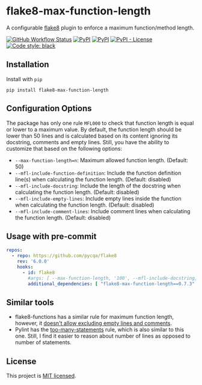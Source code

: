 # flake8-max-function-length

A configurable [flake8](https://github.com/pycqa/flake8) plugin to enforce a maximum function/method length.

[![GitHub Workflow Status](https://img.shields.io/github/actions/workflow/status/ghazi-git/flake8-max-function-length/tests.yml?branch=main&label=Tests&logo=GitHub)](https://github.com/ghazi-git/flake8-max-function-length/actions/workflows/tests.yml)
[![PyPI](https://img.shields.io/pypi/v/flake8-max-function-length)](https://pypi.org/project/flake8-max-function-length/)
[![PyPI](https://img.shields.io/pypi/pyversions/flake8-max-function-length?logo=python&logoColor=white)](https://pypi.org/project/flake8-max-function-length/)
[![PyPI - License](https://img.shields.io/pypi/l/flake8-max-function-length)](https://github.com/ghazi-git/flake8-max-function-length/blob/main/LICENSE)
[![Code style: black](https://img.shields.io/badge/code%20style-black-000000.svg)](https://github.com/psf/black)

## Installation

Install with `pip`

```shell
pip install flake8-max-function-length
```

## Configuration Options

The package has only one rule `MFL000` to check that function length is equal or lower to a maximum value.
By default, the function length should be lower than 50 lines and is calculated based on its content ignoring
its docstring, comments and empty lines. Still, you have the ability to customize that based on the following
options:

- `--max-function-length=n`: Maximum allowed function length. (Default: 50)
- `--mfl-include-function-definition`: Include the function definition line(s) when calculating the function length.
(Default: disabled)
- `--mfl-include-docstring`: Include the length of the docstring when calculating the function length.
(Default: disabled)
- `--mfl-include-empty-lines`: Include empty lines inside the function when calculating the function length.
(Default: disabled)
- `--mfl-include-comment-lines`: Include comment lines when calculating the function length. (Default: disabled)

## Usage with pre-commit

```yaml
repos:
  - repo: https://github.com/pycqa/flake8
    rev: '6.0.0'
    hooks:
      - id: flake8
        #args: [ --max-function-length, '100', --mfl-include-docstring, --mfl-include-comment-lines ]
        additional_dependencies: [ "flake8-max-function-length==0.7.3" ]
```

## Similar tools

- flake8-functions has a similar rule for maximum function length, however, it [doesn't allow excluding empty lines
and comments](https://github.com/best-doctor/flake8-functions/issues/9).
- Pylint has the [too-many-statements](https://pylint.readthedocs.io/en/latest/user_guide/checkers/features.html#design-checker-messages)
rule, which is also similar to this one. Still, I find it easier to reason about number of lines as opposed to
number of statements.

## License

This project is [MIT licensed](LICENSE).
